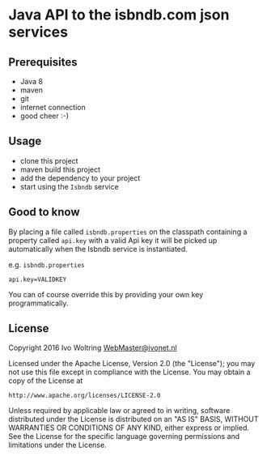 # Java API to the isbndb.com json services



## Prerequisites

* Java 8
* maven
* git
* internet connection
* good cheer :-)

## Usage

* clone this project
* maven build this project
* add the dependency to your project
* start using the `Isbndb` service

## Good to know

By placing a file called `isbndb.properties` on the classpath containing
a property called `api.key` with a valid Api key it will be picked up automatically
when the Isbndb service is instantiated.

e.g. `isbndb.properties`

`api.key=VALIDKEY`

You can of course override this by providing your own key programmatically.

## License
 
Copyright 2016 Ivo Woltring <WebMaster@ivonet.nl>

Licensed under the Apache License, Version 2.0 (the "License");
you may not use this file except in compliance with the License.
You may obtain a copy of the License at

    http://www.apache.org/licenses/LICENSE-2.0

Unless required by applicable law or agreed to in writing, software
distributed under the License is distributed on an "AS IS" BASIS,
WITHOUT WARRANTIES OR CONDITIONS OF ANY KIND, either express or implied.
See the License for the specific language governing permissions and
limitations under the License.